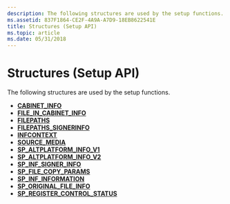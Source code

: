 ```yaml
---
description: The following structures are used by the setup functions.
ms.assetid: 837F1864-CE2F-4A9A-A7D9-18EB8622541E
title: Structures (Setup API)
ms.topic: article
ms.date: 05/31/2018
---
```


# Structures (Setup API)

The following structures are used by the setup functions.

-   [**CABINET\_INFO**](/windows/desktop/api/Setupapi/ns-setupapi-cabinet_info_a)
-   [**FILE\_IN\_CABINET\_INFO**](/windows/desktop/api/Setupapi/ns-setupapi-file_in_cabinet_info_a)
-   [**FILEPATHS**](/windows/desktop/api/Setupapi/ns-setupapi-filepaths_a)
-   [**FILEPATHS\_SIGNERINFO**](/windows/desktop/api/Setupapi/ns-setupapi-filepaths_signerinfo_a)
-   [**INFCONTEXT**](/windows/desktop/api/Setupapi/ns-setupapi-infcontext)
-   [**SOURCE\_MEDIA**](/windows/desktop/api/Setupapi/ns-setupapi-source_media_a)
-   [**SP\_ALTPLATFORM\_INFO\_V1**](/windows/desktop/api/Setupapi/ns-setupapi-sp_altplatform_info_v1)
-   [**SP\_ALTPLATFORM\_INFO\_V2**](/windows/desktop/api/Setupapi/ns-setupapi-sp_altplatform_info_v2)
-   [**SP\_INF\_SIGNER\_INFO**](/windows/desktop/api/Setupapi/ns-setupapi-sp_inf_signer_info_v1_a)
-   [**SP\_FILE\_COPY\_PARAMS**](/windows/desktop/api/Setupapi/ns-setupapi-sp_file_copy_params_a)
-   [**SP\_INF\_INFORMATION**](/windows/desktop/api/Setupapi/ns-setupapi-sp_inf_information)
-   [**SP\_ORIGINAL\_FILE\_INFO**](/windows/desktop/api/Setupapi/ns-setupapi-sp_original_file_info_a)
-   [**SP\_REGISTER\_CONTROL\_STATUS**](/windows/desktop/api/Setupapi/ns-setupapi-sp_register_control_statusa)

 

 



